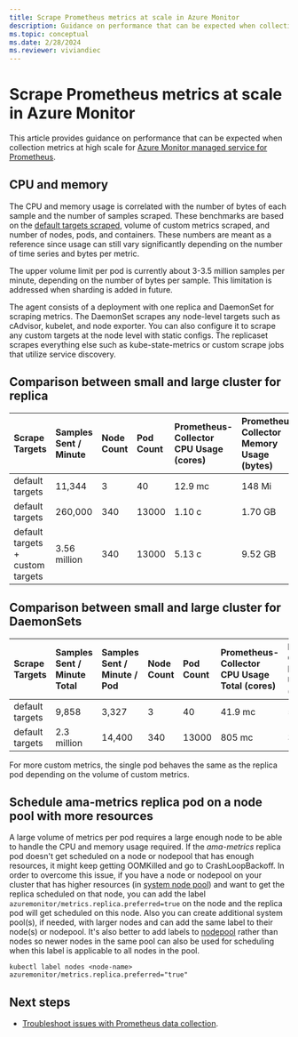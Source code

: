 ```yaml
---
title: Scrape Prometheus metrics at scale in Azure Monitor
description: Guidance on performance that can be expected when collection metrics at high scale for Azure Monitor managed service for Prometheus.
ms.topic: conceptual
ms.date: 2/28/2024
ms.reviewer: viviandiec
---
```


# Scrape Prometheus metrics at scale in Azure Monitor
This article provides guidance on performance that can be expected when collection metrics at high scale for [Azure Monitor managed service for Prometheus](../essentials/prometheus-metrics-overview.md). 


## CPU and memory
The CPU and memory usage is correlated with the number of bytes of each sample and the number of samples scraped. These benchmarks are based on the [default targets scraped](prometheus-metrics-scrape-default.md), volume of custom metrics scraped, and number of nodes, pods, and containers. These numbers are meant as a reference since usage can still vary significantly depending on the number of time series and bytes per metric.

The upper volume limit per pod is currently about 3-3.5 million samples per minute, depending on the number of bytes per sample. This limitation is addressed when sharding is added in future.

The agent consists of a deployment with one replica and DaemonSet for scraping metrics. The DaemonSet scrapes any node-level targets such as cAdvisor, kubelet, and node exporter. You can also configure it to scrape any custom targets at the node level with static configs. The replicaset scrapes everything else such as kube-state-metrics or custom scrape jobs that utilize service discovery.

## Comparison between small and large cluster for replica

| Scrape Targets | Samples Sent / Minute | Node Count | Pod Count | Prometheus-Collector CPU Usage (cores) |Prometheus-Collector Memory Usage (bytes) |
|:---|:---|:---|:---|:---|:---|
| default targets | 11,344 | 3 | 40 | 12.9 mc | 148 Mi |
| default targets | 260,000  | 340 | 13000 | 1.10 c | 1.70 GB |
| default targets<br>+ custom targets | 3.56 million | 340 | 13000 | 5.13 c | 9.52 GB |

## Comparison between small and large cluster for DaemonSets

| Scrape Targets | Samples Sent / Minute Total | Samples Sent / Minute / Pod |  Node Count | Pod Count | Prometheus-Collector CPU Usage Total (cores) |Prometheus-Collector Memory Usage Total (bytes) | Prometheus-Collector CPU Usage / Pod (cores) |Prometheus-Collector Memory Usage / Pod (bytes) |
|:---|:---|:---|:---|:---|:---|:---|:---|:---|
| default targets | 9,858 | 3,327 | 3 | 40 | 41.9 mc | 581 Mi | 14.7 mc | 189 Mi |
| default targets | 2.3 million | 14,400 | 340 | 13000 | 805 mc | 305.34 GB | 2.36 mc | 898 Mi |

For more custom metrics, the single pod behaves the same as the replica pod depending on the volume of custom metrics.


## Schedule ama-metrics replica pod on a node pool with more resources 

A large volume of metrics per pod requires a large enough node to be able to handle the CPU and memory usage required. If the *ama-metrics* replica pod doesn't get scheduled on a node or nodepool that has enough resources, it might keep getting OOMKilled and go to CrashLoopBackoff. In order to overcome this issue, if you have a node or nodepool on your cluster that has higher resources (in [system node pool](/azure/aks/use-system-pools#system-and-user-node-pools)) and want to get the replica scheduled on that node, you can add the label `azuremonitor/metrics.replica.preferred=true` on the node and the replica pod will get scheduled on this node. Also you can create additional system pool(s), if needed, with larger nodes and can add the same label to their node(s) or nodepool. It's also better to add labels to [nodepool](/azure/aks/use-labels#updating-labels-on-existing-node-pools) rather than nodes so newer nodes in the same pool can also be used for scheduling when this label is applicable to all nodes in the pool.

  ```
  kubectl label nodes <node-name> azuremonitor/metrics.replica.preferred="true"
  ```
## Next steps

- [Troubleshoot issues with Prometheus data collection](prometheus-metrics-troubleshoot.md).
